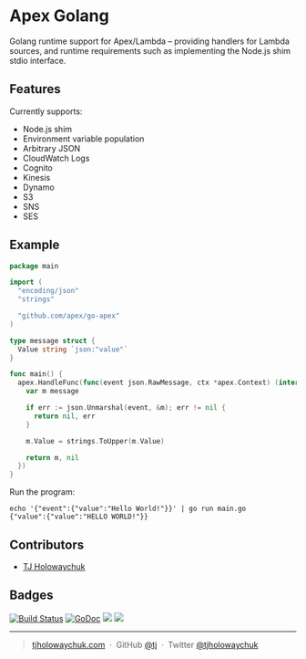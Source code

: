 
# Apex Golang

Golang runtime support for Apex/Lambda – providing handlers for Lambda sources, and runtime requirements such as implementing the Node.js shim stdio interface.

## Features

Currently supports:

- Node.js shim
- Environment variable population
- Arbitrary JSON
- CloudWatch Logs
- Cognito
- Kinesis
- Dynamo
- S3
- SNS
- SES

## Example

```go
package main

import (
  "encoding/json"
  "strings"

  "github.com/apex/go-apex"
)

type message struct {
  Value string `json:"value"`
}

func main() {
  apex.HandleFunc(func(event json.RawMessage, ctx *apex.Context) (interface{}, error) {
    var m message

    if err := json.Unmarshal(event, &m); err != nil {
      return nil, err
    }

    m.Value = strings.ToUpper(m.Value)

    return m, nil
  })
}
```

Run the program:

```
echo '{"event":{"value":"Hello World!"}}' | go run main.go
{"value":{"value":"HELLO WORLD!"}}
```

## Contributors

- [TJ Holowaychuk](https://github.com/tj)

## Badges

[![Build Status](https://semaphoreci.com/api/v1/projects/66c27cb2-5e00-469e-bfa0-b577cac48053/675168/badge.svg)](https://semaphoreci.com/tj/go-apex)
[![GoDoc](https://godoc.org/github.com/apex/go-apex?status.svg)](https://godoc.org/github.com/apex/go-apex)
![](https://img.shields.io/badge/license-MIT-blue.svg)
![](https://img.shields.io/badge/status-stable-green.svg)

---

> [tjholowaychuk.com](http://tjholowaychuk.com) &nbsp;&middot;&nbsp;
> GitHub [@tj](https://github.com/tj) &nbsp;&middot;&nbsp;
> Twitter [@tjholowaychuk](https://twitter.com/tjholowaychuk)
